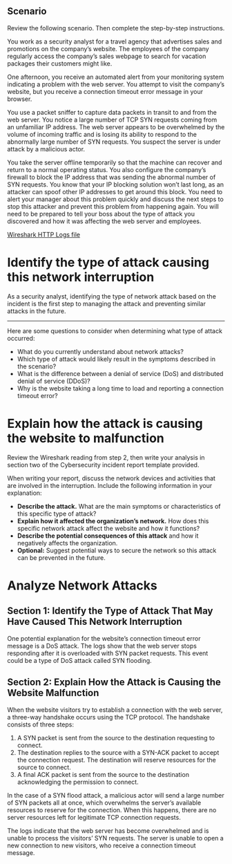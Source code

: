 ## Scenario

Review the following scenario. Then complete the step-by-step instructions.

You work as a security analyst for a travel agency that advertises sales and promotions on the company’s website. The employees of the company regularly access the company’s sales webpage to search for vacation packages their customers might like.

One afternoon, you receive an automated alert from your monitoring system indicating a problem with the web server. You attempt to visit the company’s website, but you receive a connection timeout error message in your browser.

You use a packet sniffer to capture data packets in transit to and from the web server. You notice a large number of TCP SYN requests coming from an unfamiliar IP address. The web server appears to be overwhelmed by the volume of incoming traffic and is losing its ability to respond to the abnormally large number of SYN requests. You suspect the server is under attack by a malicious actor.

You take the server offline temporarily so that the machine can recover and return to a normal operating status. You also configure the company’s firewall to block the IP address that was sending the abnormal number of SYN requests. You know that your IP blocking solution won’t last long, as an attacker can spoof other IP addresses to get around this block. You need to alert your manager about this problem quickly and discuss the next steps to stop this attacker and prevent this problem from happening again. You will need to be prepared to tell your boss about the type of attack you discovered and how it was affecting the web server and employees.

<a href="https://github.com/hack9512/Tuan-Bahar-Izadeen/blob/Tuan/Projects/Analze-Network-attacks/Wireshark%20TCP%3AHTTP%20log.csv">Wireshark HTTP Logs file</a>


# Identify the type of attack causing this network interruption

As a security analyst, identifying the type of network attack based on the incident is the first step to managing the attack and preventing similar attacks in the future.

---

Here are some questions to consider when determining what type of attack occurred:

- What do you currently understand about network attacks?
- Which type of attack would likely result in the symptoms described in the scenario?
- What is the difference between a denial of service (DoS) and distributed denial of service (DDoS)?
- Why is the website taking a long time to load and reporting a connection timeout error?

# Explain how the attack is causing the website to malfunction

Review the Wireshark reading from step 2, then write your analysis in section two of the Cybersecurity incident report template provided.

When writing your report, discuss the network devices and activities that are involved in the interruption. Include the following information in your explanation:

- **Describe the attack.** What are the main symptoms or characteristics of this specific type of attack?
- **Explain how it affected the organization’s network.** How does this specific network attack affect the website and how it functions?
- **Describe the potential consequences of this attack** and how it negatively affects the organization.
- **Optional:** Suggest potential ways to secure the network so this attack can be prevented in the future.

# Analyze Network Attacks

## Section 1: Identify the Type of Attack That May Have Caused This Network Interruption

One potential explanation for the website’s connection timeout error message is a DoS attack. The logs show that the web server stops responding after it is overloaded with SYN packet requests. This event could be a type of DoS attack called SYN flooding.

## Section 2: Explain How the Attack is Causing the Website Malfunction

When the website visitors try to establish a connection with the web server, a three-way handshake occurs using the TCP protocol. The handshake consists of three steps:

1. A SYN packet is sent from the source to the destination requesting to connect.
2. The destination replies to the source with a SYN-ACK packet to accept the connection request. The destination will reserve resources for the source to connect.
3. A final ACK packet is sent from the source to the destination acknowledging the permission to connect.

In the case of a SYN flood attack, a malicious actor will send a large number of SYN packets all at once, which overwhelms the server’s available resources to reserve for the connection. When this happens, there are no server resources left for legitimate TCP connection requests.

The logs indicate that the web server has become overwhelmed and is unable to process the visitors’ SYN requests. The server is unable to open a new connection to new visitors, who receive a connection timeout message.
